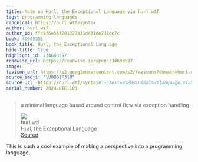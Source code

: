 ```yaml
---
title: Note on Hurl, the Exceptional Language via hurl.wtf
tags: programming-languages
canonical: https://hurl.wtf/syntax
author: hurl.wtf
author_id: ffc9f6e56f201327a31d431de731dc7c
book: 40905351
book_title: Hurl, the Exceptional Language
hide_title: true
highlight_id: 734690597
readwise_url: https://readwise.io/open/734690597
image:
favicon_url: https://s2.googleusercontent.com/s2/favicons?domain=hurl.wtf
source_emoji: "\U0001F310"
source_url: https://hurl.wtf/syntax#:~:text=a%20minimal%20language,via%20exception%20handling
serial_number: 2024.NTE.103
---
```

> a minimal language based around control flow via exception handling
> <div class="quoteback-footer"><div class="quoteback-avatar"><img class="mini-favicon" src="https://s2.googleusercontent.com/s2/favicons?domain=hurl.wtf"></div><div class="quoteback-metadata"><div class="metadata-inner"><span style="display:none">FROM:</span><div aria-label="hurl.wtf" class="quoteback-author"> hurl.wtf</div><div aria-label="Hurl, the Exceptional Language" class="quoteback-title"> Hurl, the Exceptional Language</div></div></div><div class="quoteback-backlink"><a target="_blank" aria-label="go to the full text of this quotation" rel="noopener" href="https://hurl.wtf/syntax#:~:text=a%20minimal%20language,via%20exception%20handling" class="quoteback-arrow"> Source</a></div></div>

This is such a cool example of making a perspective into a programming language. 